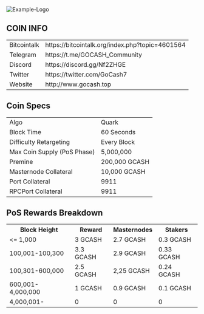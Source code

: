 ![Example-Logo](https://image.ibb.co/nJXW1K/gocashlogo300.png)
## COIN INFO ##

<table>
<tr><td>Bitcointalk</td><td>https://bitcointalk.org/index.php?topic=4601564</td></tr>
<tr><td>Telegram</td><td>https://t.me/GOCASH_Community</td></tr>
<tr><td>Discord</td><td>https://discord.gg/Nf2ZHGE</td></tr>
<tr><td>Twitter</td><td>https://twitter.com/GoCash7</td></tr>
<tr><td>Website</td><td> http://www.gocash.top</td></tr>
</table>

## Coin Specs ##

<table>
<tr><td>Algo</td><td>Quark</td></tr>
<tr><td>Block Time</td><td>60 Seconds</td></tr>
<tr><td>Difficulty Retargeting</td><td>Every Block</td></tr>
<tr><td>Max Coin Supply (PoS Phase)</td><td>5,000,000</td></tr>
<tr><td>Premine</td><td>200,000 GCASH</td></tr>
<tr><td>Masternode Collateral</td><td>10,000 GCASH</td></tr>
<tr><td>Port Collateral</td><td>9911</td></tr>
<tr><td>RPCPort Collateral</td><td>9911</td></tr>
</table>

## PoS Rewards Breakdown ##
<table>
<th>Block Height</th><th>Reward</th><th>Masternodes</th><th>Stakers</th>
<tr><td><= 1,000</td><td>3 GCASH</td><td>2.7 GCASH</td><td>0.3 GCASH</td></tr>
<tr><td>100,001-100,300</td><td>3.3 GCASH</td><td>2.9 GCASH</td><td>0.33 GCASH</td></tr>
<tr><td>100,301-600,000</td><td>2.5 GCASH</td><td>2,25 GCASH</td><td>0.24 GCASH</td></tr>
<tr><td>600,001-4,000,000</td><td>1 GCASH</td><td>0.9 GCASH</td><td>0.1 GCASH</td></tr>
<tr><td>4,000,001-</td><td>0</td><td>0</td><td>0</td></tr>
</table>
